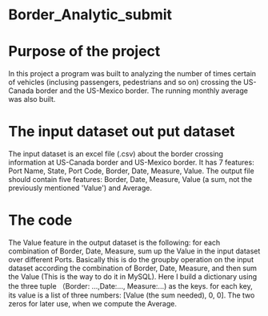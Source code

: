 # Border_Analytic_submit

# Purpose of the project

In this project a program was built to analyzing the number of times certain of vehicles (inclusing passengers, pedestrians and so on) crossing the US-Canada border and the US-Mexico border. The running monthly average was also built. 

# The input dataset out put dataset

The input dataset is an excel file (.csv) about the border crossing information at US-Canada border and US-Mexico border. It has 7 features: Port Name, State, Port Code, Border, Date, Measure, Value. The output file should contain five features: Border, Date, Measure, Value (a sum, not the previously mentioned 'Value') and Average. 

# The code

The Value feature in the output dataset is the following: for each combination of Border, Date, Measure, sum up the Value in the input dataset over different Ports. Basically this is do the groupby operation on the input dataset according the combination of Border, Date, Measure, and then sum the Value (This is the way to do it in MySQL). Here I build a dictionary using the three tuple （Border: ...,Date:..., Measure:...) as the keys. for each key, its value is a list of three numbers: [Value (the sum needed), 0, 0]. The two zeros for later use, when we compute the Average.


